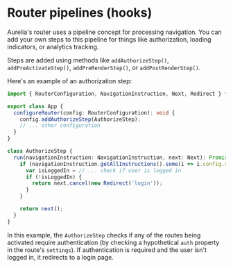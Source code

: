 # Router pipelines (hooks)

Aurelia's router uses a pipeline concept for processing navigation. You can add your own steps to this pipeline for things like authorization, loading indicators, or analytics tracking.

Steps are added using methods like `addAuthorizeStep()`, `addPreActivateStep()`, `addPreRenderStep()`, or `addPostRenderStep()`.

Here's an example of an authorization step:

```typescript
import { RouterConfiguration, NavigationInstruction, Next, Redirect } from 'aurelia-router';

export class App {
  configureRouter(config: RouterConfiguration): void {
    config.addAuthorizeStep(AuthorizeStep);
    // ... other configuration
  }
}

class AuthorizeStep {
  run(navigationInstruction: NavigationInstruction, next: Next): Promise<any> {
    if (navigationInstruction.getAllInstructions().some(i => i.config.settings.auth)) {
      var isLoggedIn = // ... check if user is logged in
      if (!isLoggedIn) {
        return next.cancel(new Redirect('login'));
      }
    }

    return next();
  }
}
```

In this example, the `AuthorizeStep` checks if any of the routes being activated require authentication (by checking a hypothetical `auth` property in the route's `settings`). If authentication is required and the user isn't logged in, it redirects to a login page.
